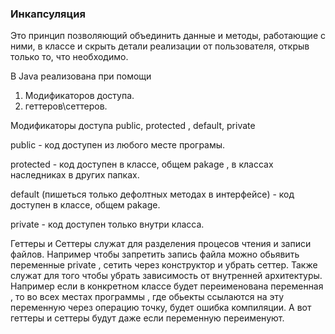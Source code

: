 
### Инкапсуляция 

Это принцип позволяющий объединить данные и методы, работающие с ними, в классе и скрыть детали реализации от пользователя, открыв только то, что необходимо.

В Java реализована при помощи 

  1. Модификаторов доступа.
  2. геттеров\сеттеров.
  
Модификаторы доступа public, protected , default, private

public - код доступен из любого месте програмы.

protected - код доступен в классе, общем pakage , в классах наследниках в других папках.

default (пишеться только дефолтных методах в интерфейсе) - код доступен в классе, общем pakage. 

private - код доступен только внутри класса.

Геттеры и Сеттеры служат для разделения процесов чтения и записи файлов.
Например чтобы запретить запись файла  можно обьявить переменные private , сетить через конструктор и убрать сеттер.
Также служат для того чтобы убрать зависимость от внутренней архитектуры. 
Например если в конкретном классе будет переименована переменная , 
то во всех местах программы , где обьекты ссылаются на эту переменную через операцию точку, будет ошибка компиляции.
А вот геттеры и сеттеры будут даже если переменную переименуют.


